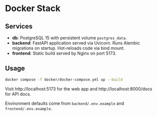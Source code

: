 # Docker Stack

## Services
- **db**: PostgreSQL 15 with persistent volume `postgres_data`.
- **backend**: FastAPI application served via Uvicorn. Runs Alembic migrations on startup. Hot-reloads code via bind mount.
- **frontend**: Static build served by Nginx on port 5173.

## Usage
```bash
docker compose -f docker/docker-compose.yml up --build
```

Visit http://localhost:5173 for the web app and http://localhost:8000/docs for API docs.

Environment defaults come from `backend/.env.example` and `frontend/.env.example`.

